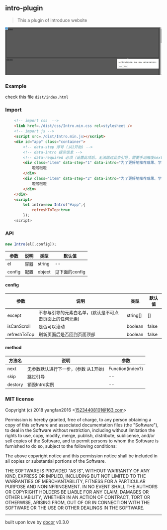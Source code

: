 ## intro-plugin
>This a plugin of introduce website

![intro-plugin](https://raw.githubusercontent.com/Yangfan2016/PicBed/master/Blog/intro-plugin.gif)


### Example

check this file `dist/index.html`

### Import

```html
    <!-- import css  -->
    <link href=./dist/css/Intro.min.css rel=stylesheet />
    <!-- import js -->
    <script src=./dist/Intro.min.js></script>
    <div id="app" class="container">
        <!-- data-step 序号 (从1开始) -->
        <!-- data-intro 提示信息 -->
        <!-- data-required 必须（设置此项后，无法跳过此步引导，需要手动触发next方法） -->
        <div class="item" data-step="1" data-intro="为了更好地推荐成果、学者、群组，请您填写基本信息！">
            啦啦啦啦
        </div>
        <div class="item" data-step="2" data-intro="为了更好地推荐成果、学者、群组，请您填写基本信息！">
            啦啦啦啦
        </div>
    </div>
    <script>
        let intro=new Intro("#app",{
            refreshToTop:true
        });
    <script>
```

### API

```js
new Intro(el[,config]);
```

<table>
    <thead>
        <tr>
            <th>参数</th>
            <th>说明</th>
            <th>类型</th>
            <th>默认值</th>
        </tr>
    </thead>
    <tbody>
        <tr>
            <td>el</td>
            <td>容器</td>
            <td>string</td>
            <td>--</td>
        </tr>
        <tr>
            <td>config</td>
            <td>配置</td>
            <td>object</td>
            <td>见下面的config</td>
        </tr>
    </tbody>
</table>


#### config

<table>
    <thead>
        <tr>
            <th>参数</th>
            <th>说明</th>
            <th>类型</th>
            <th>默认值</th>
        </tr>
    </thead>
    <tbody>
        <tr>
            <td>except</td>
            <td>不参与引导的元素白名单，(默认是不可点击页面上的任何元素)</td>
            <td>string[]</td>
            <td>[]</td>
        </tr>
        <tr>
            <td>isCanScroll</td>
            <td>是否可以滚动</td>
            <td>boolean</td>
            <td>false</td>
        </tr>
        <tr>
            <td>refreshToTop</td>
            <td>刷新页面后是否回到页面顶部</td>
            <td>boolean</td>
            <td>false</td>
        </tr>
    </tbody>
</table>

#### method
<table>
    <thead>
        <tr>
            <th>方法名</th>
            <th>说明</th>
            <th>参数</th>
        </tr>
    </thead>
    <tbody>
        <tr>
            <td>next</td>
            <td>无参数默认进行下一步，(参数 从1开始)</td>
            <td>Function(index?)</td>
        </tr>
        <tr>
            <td>skip</td>
            <td>跳过引导</td>
            <td>--</td>
        </tr>
        <tr>
            <td>destory</td>
            <td>销毁Intro实例</td>
            <td>--</td>
        </tr> 
    </tbody>
</table>



### MIT license
Copyright (c) 2018 yangfan2016 &lt;15234408101@163.com&gt;

Permission is hereby granted, free of charge, to any person obtaining a copy
of this software and associated documentation files (the &quot;Software&quot;), to deal
in the Software without restriction, including without limitation the rights
to use, copy, modify, merge, publish, distribute, sublicense, and/or sell
copies of the Software, and to permit persons to whom the Software is
furnished to do so, subject to the following conditions:

The above copyright notice and this permission notice shall be included in
all copies or substantial portions of the Software.

THE SOFTWARE IS PROVIDED &quot;AS IS&quot;, WITHOUT WARRANTY OF ANY KIND, EXPRESS OR
IMPLIED, INCLUDING BUT NOT LIMITED TO THE WARRANTIES OF MERCHANTABILITY,
FITNESS FOR A PARTICULAR PURPOSE AND NONINFRINGEMENT. IN NO EVENT SHALL THE
AUTHORS OR COPYRIGHT HOLDERS BE LIABLE FOR ANY CLAIM, DAMAGES OR OTHER
LIABILITY, WHETHER IN AN ACTION OF CONTRACT, TORT OR OTHERWISE, ARISING FROM,
OUT OF OR IN CONNECTION WITH THE SOFTWARE OR THE USE OR OTHER DEALINGS IN
THE SOFTWARE.

---
built upon love by [docor](https://github.com/turingou/docor.git) v0.3.0
